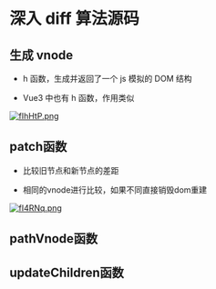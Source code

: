 # 深入 diff 算法源码

## 生成 vnode

- h 函数，生成并返回了一个 js 模拟的 DOM 结构

- Vue3 中也有 h 函数，作用类似

[![fIhHtP.png](https://z3.ax1x.com/2021/08/18/fIhHtP.png)](https://imgtu.com/i/fIhHtP)

## patch函数

- 比较旧节点和新节点的差距

- 相同的vnode进行比较，如果不同直接销毁dom重建

[![fI4RNq.png](https://z3.ax1x.com/2021/08/18/fI4RNq.png)](https://imgtu.com/i/fI4RNq)

## pathVnode函数

## updateChildren函数